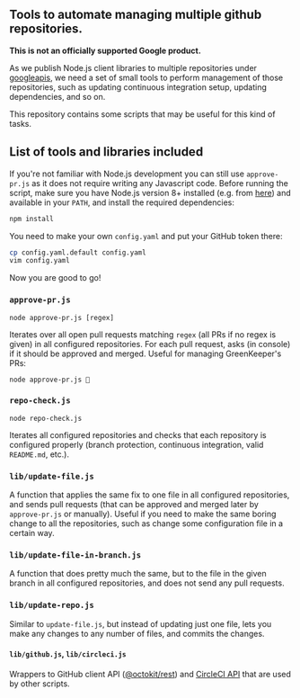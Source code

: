 ## Tools to automate managing multiple github repositories.

**This is not an officially supported Google product.**

As we publish Node.js client libraries to multiple repositories under
[googleapis](https://github.com/googleapis/), we need a set of small
tools to perform management of those repositories, such as updating
continuous integration setup, updating dependencies, and so on.

This repository contains some scripts that may be useful for this kind
of tasks.

## List of tools and libraries included

If you're not familiar with Node.js development you can still
use `approve-pr.js` as it does not require writing any Javascript
code. Before running the script, make sure you have Node.js version 8+
installed (e.g. from [here](https://nodejs.org/en/)) and available in
your `PATH`, and install the required dependencies:

```sh
npm install
```

You need to make your own `config.yaml` and put your GitHub token there:
```sh
cp config.yaml.default config.yaml
vim config.yaml
```

Now you are good to go!

### `approve-pr.js`

`node approve-pr.js [regex]`

Iterates over all open pull requests matching `regex` (all PRs if
no regex is given) in all configured repositories.
For each pull request, asks (in console) if it should be approved
and merged. Useful for managing GreenKeeper's PRs:

`node approve-pr.js 🚀`

### `repo-check.js`

`node repo-check.js`

Iterates all configured repositories and checks that each repository
is configured properly (branch protection, continuous integration,
valid `README.md`, etc.).

### `lib/update-file.js`

A function that applies the same fix to one file in all configured
repositories, and sends pull requests (that can be approved and merged
later by `approve-pr.js` or manually). Useful if you need to make
the same boring change to all the repositories, such as change some
configuration file in a certain way.

### `lib/update-file-in-branch.js`

A function that does pretty much the same, but to the file in the
given branch in all configured repositories, and does not send any
pull requests.

### `lib/update-repo.js`

Similar to `update-file.js`, but instead of updating just one file,
lets you make any changes to any number of files, and commits the
changes.

#### `lib/github.js`, `lib/circleci.js`

Wrappers to GitHub client API
([@octokit/rest](https://github.com/octokit/rest.js)) and
[CircleCI API](https://circleci.com/docs/api/v1-reference/) that
are used by other scripts.
